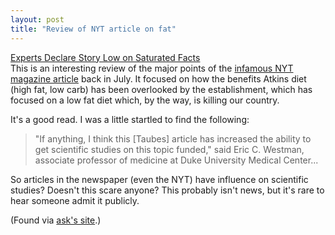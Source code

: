 ```yaml
---
layout: post
title: "Review of NYT article on fat"
---
```




<a href="http://www.washingtonpost.com/wp-dyn/articles/A55532-2002Aug23.html">Experts Declare Story Low on Saturated Facts</a><br>
This is an interesting review of the major points of the <a href="http://www.nytimes.com/2002/07/07/magazine/07FAT.html">infamous NYT magazine article</a> back in July. It focused on how the benefits Atkins diet (high fat, low carb) has been overlooked by the establishment, which has focused on a low fat diet which, by the way, is killing our country.</p>

<p>It's a good read. I was a little startled to find the following:</p>

<p><blockquote>"If anything, I think this [Taubes] article has increased the ability to get scientific studies on this topic funded," said Eric C. Westman, associate professor of medicine at Duke University Medical Center...</blockquote>

<p>So articles in the newspaper (even the NYT) have influence on scientific studies? Doesn't this scare anyone? This probably isn't news, but it's rare to hear someone admit it publicly.

<p>(Found via <a href="http://www.askbjoernhansen.com/archives/2002/09/02.html#000132">ask's site</a>.)


